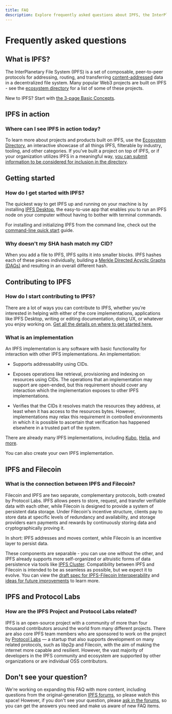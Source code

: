 ```yaml
---
title: FAQ
description: Explore frequently asked questions about IPFS, the InterPlanetary File System.
---
```


# Frequently asked questions

## What is IPFS?

The InterPlanetary File System (IPFS) is a set of composable, peer-to-peer protocols for addressing, routing, and transferring [content-addressed](../concepts/glossary.md#content-addressing) data in a decentralized file system. Many popular Web3 projects are built on IPFS - see the [ecosystem directory](https://ecosystem.ipfs.tech) for a list of some of these projects.

New to IPFS? Start with
[the 3-page Basic Concepts](../concepts/README.md#learn-the-basics).

## IPFS in action

### Where can I see IPFS in action today?

To learn more about projects and products built on IPFS, use the [Ecosystem Directory](https://ecosystem.ipfs.tech/), an interactive showcase of all things IPFS, filterable by industry, tooling, and other categories. If you've built a project on top of IPFS, or if your organization utilizes IPFS in a meaningful way, [you can submit information to be considered for inclusion in the directory](https://airtable.com/shrjwvk9pAeAk0Ci7).

## Getting started

### How do I get started with IPFS?

The quickest way to get IPFS up and running on your machine is by installing [IPFS Desktop](https://github.com/ipfs/ipfs-desktop), the easy-to-use app that enables you to run an IPFS node on your computer without having to bother with terminal commands.

For installing and initializing IPFS from the command line, check out the [command-line quick start](../how-to/command-line-quick-start.md) guide.

### Why doesn't my SHA hash match my CID?
When you add a file to IPFS, IPFS splits it into smaller blocks. IPFS hashes each of these pieces individually, building a [Merkle Directed Acyclic Graphs (DAGs)](../concepts/merkle-dag.md) and resulting in an overall different hash.

## Contributing to IPFS

### How do I start contributing to IPFS?

There are a lot of ways you can contribute to IPFS, whether you're interested in helping with either of the core implementations, applications like IPFS Desktop, writing or editing documentation, doing UX, or whatever you enjoy working on. [Get all the details on where to get started here.](../community/contribute/ways-to-contribute.md)

### What is an implementation

An IPFS implementation is any software with basic functionality for interaction with other IPFS implementations. An implementation:

- Supports addressability using CIDs.

- Exposes operations like retrieval, provisioning and indexing on resources using CIDs. The operations that an implementation may support are open-ended, but this requirement should cover any interaction which the implementation exposes to other IPFS implementations.

- Verifies that the CIDs it resolves match the resources they address, at least when it has access to the resources bytes. However, implementations may relax this requirement in controlled environments in which it is possible to ascertain that verification has happened elsewhere in a trusted part of the system.

There are already many IPFS implementations, including [Kubo](../install/command-line.md), [Helia](../install/js-ipfs.md), and [more](../concepts/ipfs-implementations.md).

You can also create your own IPFS implementation. 

## IPFS and Filecoin

### What is the connection between IPFS and Filecoin?

Filecoin and IPFS are two separate, complementary protocols, both created by Protocol Labs. IPFS allows peers to store, request, and transfer verifiable data with each other, while Filecoin is designed to provide a system of persistent data storage. Under Filecoin's incentive structure, clients pay to store data at specific levels of redundancy and availability, and storage providers earn payments and rewards by continuously storing data and cryptographically proving it.

In short: IPFS addresses and moves content, while Filecoin is an incentive layer to persist data.

These components are separable - you can use one without the other, and IPFS already supports more self-organized or altruistic forms of data persistence via tools like [IPFS Cluster](https://ipfscluster.io/). Compatibility between IPFS and Filecoin is intended to be as seamless as possible, but we expect it to evolve. You can view the [draft spec for IPFS-Filecoin Interoperability](https://github.com/filecoin-project/specs/issues/143) and [ideas for future improvements](https://github.com/filecoin-project/specs/issues/144) to learn more.

## IPFS and Protocol Labs

### How are the IPFS Project and Protocol Labs related?

IPFS is an open-source project with a community of more than four thousand contributors around the world from many different projects. There are also core IPFS team members who are sponsored to work on the project by [Protocol Labs](https://protocol.ai/) — a startup that also supports development on many related protocols, such as libp2p and Filecoin, with the aim of making the internet more capable and resilient. However, the vast majority of developers in the IPFS community and ecosystem are supported by other organizations or are individual OSS contributors.

## Don't see your question?

We're working on expanding this FAQ with more content, including questions from the original-generation [IPFS forums](https://discuss.ipfs.tech/c/help/old-faq/5), so please watch this space! However, if you don't see your question, please [ask in the forums](https://discuss.ipfs.tech/), so you can get the answers you need and make us aware of new FAQ items.
